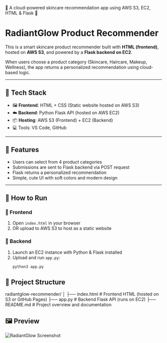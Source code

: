 🌟 A cloud-powered skincare recommendation app using AWS S3, EC2, HTML & Flask 🌟


#  RadiantGlow Product Recommender

This is a smart skincare product recommender built with **HTML (frontend)**, hosted on **AWS S3**, and powered by a **Flask backend on EC2**.

When users choose a product category (Skincare, Haircare, Makeup, Wellness), the app returns a personalized recommendation using cloud-based logic.

---

## 🔧 Tech Stack

- 🖼️ **Frontend**: HTML + CSS (Static website hosted on AWS S3)
- ☁️ **Backend**: Python Flask API (hosted on AWS EC2)
- 📦 **Hosting**: AWS S3 (Frontend) + EC2 (Backend)
- 💻 Tools: VS Code, GitHub

---

## 🌟 Features

- Users can select from 4 product categories
- Submissions are sent to Flask backend via POST request
- Flask returns a personalized recommendation
- Simple, cute UI with soft colors and modern design

---

## 🚀 How to Run

### 🔹 Frontend
1. Open `index.html` in your browser
2. OR upload to AWS S3 to host as a static website

### 🔹 Backend
1. Launch an EC2 instance with Python & Flask installed
2. Upload and run `app.py`:
   ```bash
   python3 app.py


## 📁 Project Structure

radiantglow-recommender/ │ ├── index.html # Frontend HTML (hosted on S3 or GitHub Pages) ├── app.py # Backend Flask API (runs on EC2) ├── README.md # Project overview and documentation
## 🖼️ Preview

![RadiantGlow Screenshot](screenshot.png)

